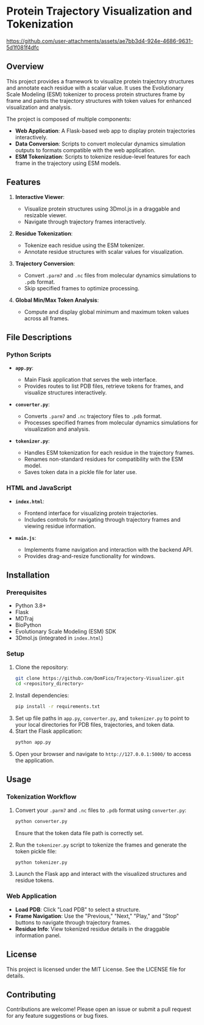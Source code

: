 # Protein Trajectory Visualization and Tokenization

https://github.com/user-attachments/assets/ae7bb3d4-924e-4686-9631-5d1f081f4dfc

## Overview
This project provides a framework to visualize protein trajectory structures and annotate each residue with a scalar value. It uses the Evolutionary Scale Modeling (ESM) tokenizer to process protein structures frame by frame and paints the trajectory structures with token values for enhanced visualization and analysis.

The project is composed of multiple components:
- **Web Application**: A Flask-based web app to display protein trajectories interactively.
- **Data Conversion**: Scripts to convert molecular dynamics simulation outputs to formats compatible with the web application.
- **ESM Tokenization**: Scripts to tokenize residue-level features for each frame in the trajectory using ESM models.

## Features
1. **Interactive Viewer**:
   - Visualize protein structures using 3Dmol.js in a draggable and resizable viewer.
   - Navigate through trajectory frames interactively.

2. **Residue Tokenization**:
   - Tokenize each residue using the ESM tokenizer.
   - Annotate residue structures with scalar values for visualization.

3. **Trajectory Conversion**:
   - Convert `.parm7` and `.nc` files from molecular dynamics simulations to `.pdb` format.
   - Skip specified frames to optimize processing.

4. **Global Min/Max Token Analysis**:
   - Compute and display global minimum and maximum token values across all frames.

## File Descriptions

### Python Scripts

- **`app.py`**:
  - Main Flask application that serves the web interface.
  - Provides routes to list PDB files, retrieve tokens for frames, and visualize structures interactively.

- **`converter.py`**:
  - Converts `.parm7` and `.nc` trajectory files to `.pdb` format.
  - Processes specified frames from molecular dynamics simulations for visualization and analysis.

- **`tokenizer.py`**:
  - Handles ESM tokenization for each residue in the trajectory frames.
  - Renames non-standard residues for compatibility with the ESM model.
  - Saves token data in a pickle file for later use.

### HTML and JavaScript

- **`index.html`**:
  - Frontend interface for visualizing protein trajectories.
  - Includes controls for navigating through trajectory frames and viewing residue information.

- **`main.js`**:
  - Implements frame navigation and interaction with the backend API.
  - Provides drag-and-resize functionality for windows.

## Installation

### Prerequisites
- Python 3.8+
- Flask
- MDTraj
- BioPython
- Evolutionary Scale Modeling (ESM) SDK
- 3Dmol.js (integrated in `index.html`)

### Setup
1. Clone the repository:
   ```bash
   git clone https://github.com/DomFico/Trajectory-Visualizer.git
   cd <repository_directory>
   ```
2. Install dependencies:
   ```bash
   pip install -r requirements.txt
   ```
3. Set up file paths in `app.py`, `converter.py`, and `tokenizer.py` to point to your local directories for PDB files, trajectories, and token data.
4. Start the Flask application:
   ```bash
   python app.py
   ```
5. Open your browser and navigate to `http://127.0.0.1:5000/` to access the application.

## Usage

### Tokenization Workflow
1. Convert your `.parm7` and `.nc` files to `.pdb` format using `converter.py`:
   ```bash
   python converter.py
   ```
   Ensure that the token data file path is correctly set.

2. Run the `tokenizer.py` script to tokenize the frames and generate the token pickle file:
   ```bash
   python tokenizer.py
   ```

3. Launch the Flask app and interact with the visualized structures and residue tokens.

### Web Application
- **Load PDB**: Click "Load PDB" to select a structure.
- **Frame Navigation**: Use the "Previous," "Next," "Play," and "Stop" buttons to navigate through trajectory frames.
- **Residue Info**: View tokenized residue details in the draggable information panel.

## License
This project is licensed under the MIT License. See the LICENSE file for details.

## Contributing
Contributions are welcome! Please open an issue or submit a pull request for any feature suggestions or bug fixes.

